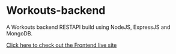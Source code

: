 # Workouts-backend
A Workouts backend RESTAPI build using NodeJS, ExpressJS and MongoDB.

[Click here to check out the Frontend live site](https://workouts-rp.netlify.app/)
